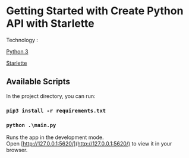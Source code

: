 # Getting Started with Create Python API with Starlette

Technology : 


[Python 3](https://www.python.org/download/releases/3.0/)

[Starlette](https://www.starlette.io/#installation)

## Available Scripts

In the project directory, you can run:

### `pip3 install -r requirements.txt`

### `python .\main.py`

Runs the app in the development mode.\
Open [http://127.0.0.1:5620/](http://127.0.0.1:5620/) to view it in your browser.
